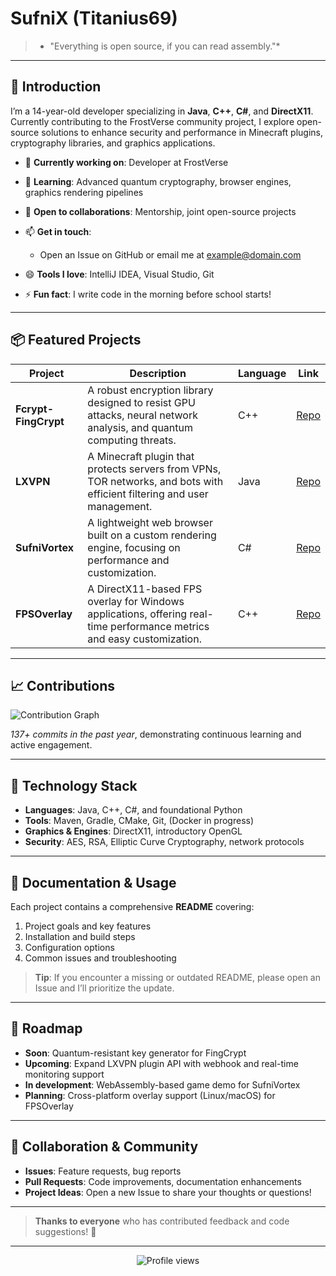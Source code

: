 # SufniX (Titanius69)

> * "Everything is open source, if you can read assembly."*

---

## 🚀 Introduction

I’m a 14-year-old developer specializing in **Java**, **C++**, **C#**, and **DirectX11**. Currently contributing to the FrostVerse community project, I explore open-source solutions to enhance security and performance in Minecraft plugins, cryptography libraries, and graphics applications.

* 🔭 **Currently working on**: Developer at FrostVerse
* 🌱 **Learning**: Advanced quantum cryptography, browser engines, graphics rendering pipelines
* 👯 **Open to collaborations**: Mentorship, joint open-source projects
* 📫 **Get in touch**:

  * Open an Issue on GitHub or email me at [example@domain.com](mailto:example@domain.com)
* 😄 **Tools I love**: IntelliJ IDEA, Visual Studio, Git
* ⚡ **Fun fact**: I write code in the morning before school starts!

---

## 📦 Featured Projects

| Project              | Description                                                                                                              | Language | Link                                                   |
| -------------------- | ------------------------------------------------------------------------------------------------------------------------ | -------- | ------------------------------------------------------ |
| **Fcrypt-FingCrypt** | A robust encryption library designed to resist GPU attacks, neural network analysis, and quantum computing threats.      | C++      | [Repo](https://github.com/Titanius69/Fcrypt-FingCrypt) |
| **LXVPN**            | A Minecraft plugin that protects servers from VPNs, TOR networks, and bots with efficient filtering and user management. | Java     | [Repo](https://github.com/Titanius69/LXVPN)            |
| **SufniVortex**      | A lightweight web browser built on a custom rendering engine, focusing on performance and customization.                 | C#       | [Repo](https://github.com/Titanius69/SufniVortex)      |
| **FPSOverlay**       | A DirectX11-based FPS overlay for Windows applications, offering real-time performance metrics and easy customization.   | C++      | [Repo](https://github.com/Titanius69/FPSOverlay)       |

---

## 📈 Contributions

![Contribution Graph](https://ghchart.rshah.org/Titanius69)

*137+ commits in the past year*, demonstrating continuous learning and active engagement.

---

## 🔧 Technology Stack

* **Languages**: Java, C++, C#, and foundational Python
* **Tools**: Maven, Gradle, CMake, Git, (Docker in progress)
* **Graphics & Engines**: DirectX11, introductory OpenGL
* **Security**: AES, RSA, Elliptic Curve Cryptography, network protocols

---

## 📝 Documentation & Usage

Each project contains a comprehensive **README** covering:

1. Project goals and key features
2. Installation and build steps
3. Configuration options
4. Common issues and troubleshooting

> **Tip**: If you encounter a missing or outdated README, please open an Issue and I’ll prioritize the update.

---

## 📅 Roadmap

* **Soon**: Quantum-resistant key generator for FingCrypt
* **Upcoming**: Expand LXVPN plugin API with webhook and real-time monitoring support
* **In development**: WebAssembly-based game demo for SufniVortex
* **Planning**: Cross-platform overlay support (Linux/macOS) for FPSOverlay

---

## 🤝 Collaboration & Community

* **Issues**: Feature requests, bug reports
* **Pull Requests**: Code improvements, documentation enhancements
* **Project Ideas**: Open a new Issue to share your thoughts or questions!

---

> **Thanks to everyone** who has contributed feedback and code suggestions! 🙏

---

<div align="center">
  <img src="https://komarev.com/ghpvc/?username=Titanius69&style=flat-square" alt="Profile views" />
</div>
